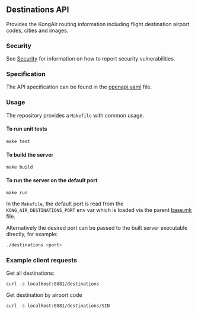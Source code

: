 ## Destinations API

Provides the KongAir routing information including flight destination airport codes, cities and images.

### Security

See [Security](SECURITY.md) for information on how to report security vulnerabilities.

### Specification

The API specification can be found in the [openapi.yaml](openapi.yaml) file.

### Usage

The repository provides a `Makefile` with common usage.

#### To run unit tests

```
make test
```

#### To build the server

```
make build
```

#### To run the server on the default port

```
make run
```

In the `Makefile`, the default port is read from the `KONG_AIR_DESTINATIONS_PORT`
env var which is loaded via the parent [base.mk](../../base.mk) file.

Alternatively the desired port can be passed to the built server executable directly,
for example:

```sh
./destinations <port>
```

### Example client requests

Get all destinations:
```
curl -s localhost:8081/destinations
```

Get destination by airport code
```
curl -s localhost:8081/destinations/SIN
```

